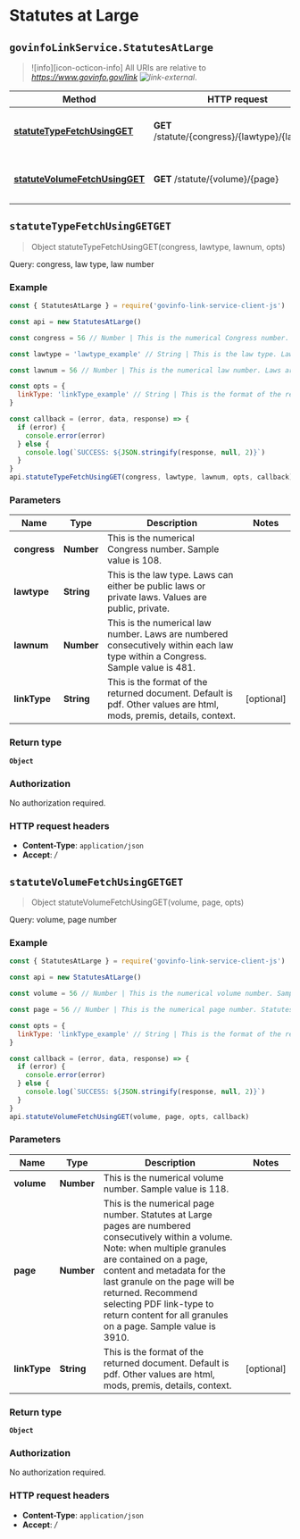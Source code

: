 # Statutes at Large

## `govinfoLinkService.StatutesAtLarge`

> ![info][icon-octicon-info] All URIs are relative to _<https://www.govinfo.gov/link> ![link-external][icon-octicon-link-external]_.

| Method                                                                          | HTTP request                                   | Description                           |
| ------------------------------------------------------------------------------- | ---------------------------------------------- | ------------------------------------- |
| [**statuteTypeFetchUsingGET**](StatutesAtLarge.md#statuteTypeFetchUsingGET)     | **GET** /statute/{congress}/{lawtype}/{lawnum} | Query: congress, law type, law number |
| [**statuteVolumeFetchUsingGET**](StatutesAtLarge.md#statuteVolumeFetchUsingGET) | **GET** /statute/{volume}/{page}               | Query: volume, page number            |

<a name="statuteTypeFetchUsingGET"></a>

## **`statuteTypeFetchUsingGETGET`**

> Object statuteTypeFetchUsingGET(congress, lawtype, lawnum, opts)

Query: congress, law type, law number

### Example

```javascript
const { StatutesAtLarge } = require('govinfo-link-service-client-js')

const api = new StatutesAtLarge()

const congress = 56 // Number | This is the numerical Congress number. Sample value is 108.

const lawtype = 'lawtype_example' // String | This is the law type. Laws can either be public laws or private laws. Values are public, private.

const lawnum = 56 // Number | This is the numerical law number. Laws are numbered consecutively within each law type within a Congress. Sample value is 481.

const opts = {
  linkType: 'linkType_example' // String | This is the format of the returned document. Default is pdf. Other values are html, mods, premis, details, context.
}

const callback = (error, data, response) => {
  if (error) {
    console.error(error)
  } else {
    console.log(`SUCCESS: ${JSON.stringify(response, null, 2)}`)
  }
}
api.statuteTypeFetchUsingGET(congress, lawtype, lawnum, opts, callback)
```

### Parameters

| Name         | Type       | Description                                                                                                                    | Notes      |
| ------------ | ---------- | ------------------------------------------------------------------------------------------------------------------------------ | ---------- |
| **congress** | **Number** | This is the numerical Congress number. Sample value is 108.                                                                    |
| **lawtype**  | **String** | This is the law type. Laws can either be public laws or private laws. Values are public, private.                              |
| **lawnum**   | **Number** | This is the numerical law number. Laws are numbered consecutively within each law type within a Congress. Sample value is 481. |
| **linkType** | **String** | This is the format of the returned document. Default is pdf. Other values are html, mods, premis, details, context.            | [optional] |

### Return type

**`Object`**

### Authorization

No authorization required.

### HTTP request headers

* **Content-Type**: `application/json`
* **Accept**: _/_

<a name="statuteVolumeFetchUsingGET"></a>

## **`statuteVolumeFetchUsingGETGET`**

> Object statuteVolumeFetchUsingGET(volume, page, opts)

Query: volume, page number

### Example

```javascript
const { StatutesAtLarge } = require('govinfo-link-service-client-js')

const api = new StatutesAtLarge()

const volume = 56 // Number | This is the numerical volume number. Sample value is 118.

const page = 56 // Number | This is the numerical page number. Statutes at Large pages are numbered consecutively within a volume. Note: when multiple granules are contained on a page, content and metadata for the last granule on the page will be returned. Recommend selecting PDF link-type to return content for all granules on a page. Sample value is 3910.

const opts = {
  linkType: 'linkType_example' // String | This is the format of the returned document. Default is pdf. Other values are html, mods, premis, details, context.
}

const callback = (error, data, response) => {
  if (error) {
    console.error(error)
  } else {
    console.log(`SUCCESS: ${JSON.stringify(response, null, 2)}`)
  }
}
api.statuteVolumeFetchUsingGET(volume, page, opts, callback)
```

### Parameters

| Name         | Type       | Description                                                                                                                                                                                                                                                                                                                                | Notes      |
| ------------ | ---------- | ------------------------------------------------------------------------------------------------------------------------------------------------------------------------------------------------------------------------------------------------------------------------------------------------------------------------------------------ | ---------- |
| **volume**   | **Number** | This is the numerical volume number. Sample value is 118.                                                                                                                                                                                                                                                                                  |
| **page**     | **Number** | This is the numerical page number. Statutes at Large pages are numbered consecutively within a volume. Note: when multiple granules are contained on a page, content and metadata for the last granule on the page will be returned. Recommend selecting PDF link-type to return content for all granules on a page. Sample value is 3910. |
| **linkType** | **String** | This is the format of the returned document. Default is pdf. Other values are html, mods, premis, details, context.                                                                                                                                                                                                                        | [optional] |

### Return type

**`Object`**

### Authorization

No authorization required.

### HTTP request headers

* **Content-Type**: `application/json`
* **Accept**: _/_

[icon-octicon-link-external]: https://cdnjs.cloudflare.com/ajax/libs/octicons/4.4.0/svg/link-external.svg
